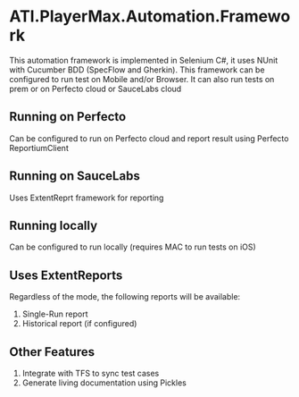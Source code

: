 # ATI.PlayerMax.Automation.Framework
This automation framework is implemented in Selenium C#, it uses NUnit with Cucumber BDD (SpecFlow and Gherkin). This framework can be configured to run test on Mobile and/or Browser. It can also run tests on prem or on Perfecto cloud or SauceLabs cloud


## Running on Perfecto
Can be configured to run on Perfecto cloud and report result using Perfecto ReportiumClient

## Running on SauceLabs
Uses ExtentReprt framework for reporting 

## Running locally 
Can be configured to run locally (requires MAC to run tests on iOS)

## Uses ExtentReports
Regardless of the mode, the following reports will be available:
1. Single-Run report
2. Historical report (if configured)

## Other Features
1. Integrate with TFS to sync test cases
2. Generate living documentation using Pickles


